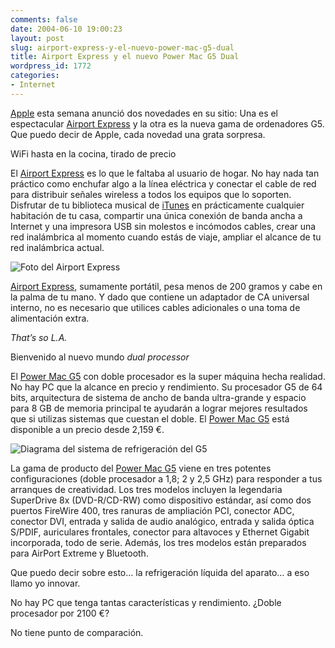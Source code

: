 ```yaml
---
comments: false
date: 2004-06-10 19:00:23
layout: post
slug: airport-express-y-el-nuevo-power-mac-g5-dual
title: Airport Express y el nuevo Power Mac G5 Dual
wordpress_id: 1772
categories:
- Internet
---
```


[Apple](http://www.apple.com) esta semana anunció dos novedades en su sitio: Una es el espectacular [Airport Express](http://www.apple.com/airportexpress/) y la otra es la nueva gama de ordenadores G5. Que puedo decir de Apple, cada novedad una grata sorpresa.





WiFi hasta en la cocina, tirado de precio





El [Airport Express](http://www.apple.com/airportexpress/) es lo que le faltaba al usuario de hogar. No hay nada tan práctico como enchufar algo a la línea eléctrica y conectar el cable de red para distribuir señales wireless a todos los equipos que lo soporten. Disfrutar de tu biblioteca musical de  [iTunes](http://www.apple.com/itunes/) en prácticamente cualquier habitación de tu casa, compartir una única conexión de banda ancha a Internet y una impresora USB sin molestos e incómodos cables, crear una red inalámbrica al momento cuando estás de viaje, ampliar el alcance de tu red inalámbrica actual.





![Foto del Airport Express](http://www.minid.net/images/airport-express.png)





[Airport Express](http://www.apple.com/airportexpress/), sumamente portátil, pesa menos de 200 gramos y cabe en la palma de tu mano. Y dado que contiene un adaptador de CA universal interno, no es necesario que utilices cables adicionales o una toma de alimentación extra.





_That’s so L.A._





Bienvenido al nuevo mundo _dual processor_





El [Power Mac G5](http://www.apple.com/es/powermac/) con doble procesador es la super máquina hecha realidad. No hay PC que la alcance en precio y rendimiento. Su procesador G5 de 64 bits, arquitectura de sistema de ancho de banda ultra-grande y espacio para 8 GB de memoria principal te ayudarán a lograr mejores resultados que si utilizas sistemas que cuestan el doble. El [Power Mac G5](http://www.apple.com/es/powermac/) está disponible a un precio desde 2,159 &euro;.





![Diagrama del sistema de refrigeración del G5](http://www.minid.net/images/refrigerio.png)





La gama de producto del [Power Mac G5](http://www.apple.com/es/powermac/) viene en tres potentes configuraciones (doble procesador a 1,8; 2 y 2,5 GHz) para responder a tus arranques de creatividad. Los tres modelos incluyen la legendaria SuperDrive 8x (DVD-R/CD-RW) como dispositivo estándar, así como dos puertos FireWire 400, tres ranuras de ampliación PCI, conector ADC, conector DVI, entrada y salida de audio analógico, entrada y salida óptica S/PDIF, auriculares frontales, conector para altavoces y Ethernet Gigabit incorporada, todo de serie. Además, los tres modelos están preparados para AirPort Extreme y Bluetooth.





Que puedo decir sobre esto… la refrigeración líquida del aparato… a eso llamo yo innovar.





No hay PC que tenga tantas características y rendimiento. ¿Doble procesador por 2100 &euro;?





No tiene punto de comparación.




 
